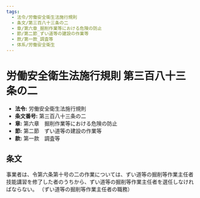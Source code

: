```yaml
---
tags:
  - 法令/労働安全衛生法施行規則
  - 条文/第三百八十三条の二
  - 章/第六章_掘削作業等における危険の防止
  - 節/第二節_ずい道等の建設の作業等
  - 款/第一款_調査等
  - 体系/労働安全衛生
---
```

# 労働安全衛生法施行規則 第三百八十三条の二

- **法令:** 労働安全衛生法施行規則
- **条文番号:** 第三百八十三条の二
- **章:** 第六章　掘削作業等における危険の防止
- **節:** 第二節　ずい道等の建設の作業等
- **款:** 第一款　調査等

## 条文
事業者は、令第六条第十号の二の作業については、ずい道等の掘削等作業主任者技能講習を修了した者のうちから、ずい道等の掘削等作業主任者を選任しなければならない。
（ずい道等の掘削等作業主任者の職務）

